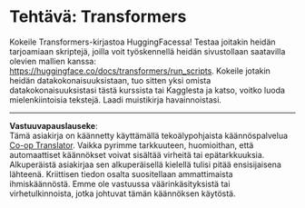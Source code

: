 <!--
CO_OP_TRANSLATOR_METADATA:
{
  "original_hash": "177f3ea3995d725e6f9f5c66af16edcd",
  "translation_date": "2025-08-28T20:02:35+00:00",
  "source_file": "lessons/5-NLP/18-Transformers/assignment.md",
  "language_code": "fi"
}
-->
# Tehtävä: Transformers

Kokeile Transformers-kirjastoa HuggingFacessa! Testaa joitakin heidän tarjoamiaan skriptejä, joilla voit työskennellä heidän sivustollaan saatavilla olevien mallien kanssa: https://huggingface.co/docs/transformers/run_scripts. Kokeile jotakin heidän datakokonaisuuksistaan, tuo sitten yksi omista datakokonaisuuksistasi tästä kurssista tai Kagglesta ja katso, voitko luoda mielenkiintoisia tekstejä. Laadi muistikirja havainnoistasi.

---

**Vastuuvapauslauseke**:  
Tämä asiakirja on käännetty käyttämällä tekoälypohjaista käännöspalvelua [Co-op Translator](https://github.com/Azure/co-op-translator). Vaikka pyrimme tarkkuuteen, huomioithan, että automaattiset käännökset voivat sisältää virheitä tai epätarkkuuksia. Alkuperäistä asiakirjaa sen alkuperäisellä kielellä tulisi pitää ensisijaisena lähteenä. Kriittisen tiedon osalta suositellaan ammattimaista ihmiskäännöstä. Emme ole vastuussa väärinkäsityksistä tai virhetulkinnoista, jotka johtuvat tämän käännöksen käytöstä.